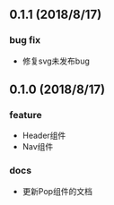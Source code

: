 ## 0.1.1 (2018/8/17)

### bug fix

- 修复svg未发布bug

## 0.1.0 (2018/8/17)

### feature

- Header组件
- Nav组件
 

### docs

- 更新Pop组件的文档
